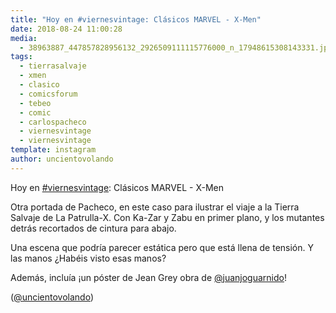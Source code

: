 ```yaml
---
title: "Hoy en #viernesvintage: Clásicos MARVEL - X-Men"
date: 2018-08-24 11:00:28
media: 
  - 38963887_447857828956132_2926509111115776000_n_17948615308143331.jpg
tags: 
  - tierrasalvaje
  - xmen
  - clasico
  - comicsforum
  - tebeo
  - comic
  - carlospacheco
  - viernesvintage
  - viernesvintage
template: instagram
author: uncientovolando
---
```


Hoy en [#viernesvintage](/tags/viernesvintage): Clásicos MARVEL - X-Men


Otra portada de Pacheco, en este caso para ilustrar el viaje a la Tierra Salvaje de La Patrulla-X. Con Ka-Zar y Zabu en primer plano, y los mutantes detrás recortados de cintura para abajo.


Una escena que podría parecer estática pero que está llena de tensión. Y las manos ¿Habéis visto esas manos?


Además, incluía ¡un póster de Jean Grey obra de [@juanjoguarnido](https://instagram.com/juanjoguarnido)!


([@uncientovolando](https://instagram.com/uncientovolando))







